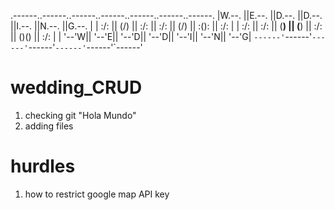 
.------..------..------..------..------..------..------.
|W.--. ||E.--. ||D.--. ||D.--. ||I.--. ||N.--. ||G.--. |
| :/\: || (\/) || :/\: || :/\: || (\/) || :(): || :/\: |
| :\/: || :\/: || (__) || (__) || :\/: || ()() || :\/: |
| '--'W|| '--'E|| '--'D|| '--'D|| '--'I|| '--'N|| '--'G|
`------'`------'`------'`------'`------'`------'`------'

# wedding_CRUD
1. checking git
"Hola Mundo"
2. adding files












# hurdles
1. how to restrict google map API key

